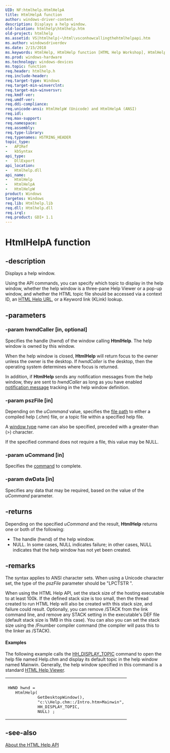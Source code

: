 ```yaml
---
UID: NF:htmlhelp.HtmlHelpA
title: HtmlHelpA function
author: windows-driver-content
description: Displays a help window.
old-location: htmlhelp\htmlhelp.htm
old-project: htmlhelp
ms.assetid: VS|htmlhelp|~\html\vsconhowcallingthehtmlhelpapi.htm
ms.author: windowsdriverdev
ms.date: 2/15/2018
ms.keywords: HtmlHelp, HtmlHelp function [HTML Help Workshop], HtmlHelpA, HtmlHelpW, htmlhelp.htmlhelp, htmlhelp/HtmlHelp, htmlhelp/HtmlHelpA, htmlhelp/HtmlHelpW
ms.prod: windows-hardware
ms.technology: windows-devices
ms.topic: function
req.header: htmlhelp.h
req.include-header: 
req.target-type: Windows
req.target-min-winverclnt: 
req.target-min-winversvr: 
req.kmdf-ver: 
req.umdf-ver: 
req.ddi-compliance: 
req.unicode-ansi: HtmlHelpW (Unicode) and HtmlHelpA (ANSI)
req.idl: 
req.max-support: 
req.namespace: 
req.assembly: 
req.type-library: 
req.typenames: HSTRING_HEADER
topic_type:
-	APIRef
-	kbSyntax
api_type:
-	DllExport
api_location:
-	Htmlhelp.dll
api_name:
-	HtmlHelp
-	HtmlHelpA
-	HtmlHelpW
product: Windows
targetos: Windows
req.lib: Htmlhelp.lib
req.dll: Htmlhelp.dll
req.irql: 
req.product: GDI+ 1.1
---
```


# HtmlHelpA function


## -description


Displays a help window.

Using the API commands, you can specify which topic to display in the help window, whether the help window is a three-pane Help Viewer or a pop-up window, and whether the HTML topic file should be accessed via a context ID, an <a href="https://msdn.microsoft.com/DB3F1302-6933-45e8-9AF7-E3C075549B51">HTML Help URL</a>, or a Keyword link (KLink) lookup. 


## -parameters




### -param hwndCaller [in, optional]

Specifies the handle (<i>hwnd</i>) of the window calling <b>HtmlHelp</b>. The help window is owned by this window. 



When the help window is closed, <b>HtmlHelp</b> will return focus to the owner unless the owner is the desktop. If <i>hwndCaller</i> is the desktop, then the operating system determines where focus is returned.

In addition, if <b>HtmlHelp</b> sends any notification messages from the help window, they are sent to <i>hwndCaller</i> as long as you have enabled <a href="https://msdn.microsoft.com/C2A026AF-C759-4c72-8B7F-3848368E9AA6">notification message</a> tracking in the help window definition.


### -param pszFile [in]

Depending on the <i>uCommand</i> value, specifies the <a href="https://msdn.microsoft.com/DB3F1302-6933-45e8-9AF7-E3C075549B51">file path</a> to either a compiled help (.chm) file, or a topic file within a specified help file. 



A <a href="https://msdn.microsoft.com/4A4AA861-03C6-4c7b-93DB-A10B84F64CC0">window type</a> name can also be specified, preceded with a greater-than (&gt;) character.

If the specified command does not require a file, this value may be NULL.


### -param uCommand [in]

Specifies the <a href="https://msdn.microsoft.com/F5919FDD-48CD-48f2-B8F1-DBEAD660C447">command</a> to complete.


### -param dwData [in]

Specifies any data that may be required, based on the value of the <i>uCommand</i> parameter.


## -returns



Depending on the specified <i>uCommand</i> and the result, <b>HtmlHelp</b> returns one or both of the following: 

<ul>
<li>The handle (hwnd) of the help window.</li>
<li>NULL. In some cases, NULL indicates failure; in other cases, NULL indicates that the help window has not yet been created. </li>
</ul>



## -remarks



The  syntax applies to ANSI character sets.  When using a Unicode character set, the type of the <i>pszFile</i> parameter should be "LPCTSTR  ".

When using the HTML Help API, set the stack size of the hosting executable to at least 100k. If the defined stack size is too small, then the thread created to run HTML Help will also be created with this stack size, and failure could result. Optionally, you can remove /STACK from the link command line, and remove any STACK setting in the executable's DEF file (default stack size is 1MB in this case). You can also you can set the stack size using the /Fnumber compiler command (the compiler will pass this to the linker as /STACK).


#### Examples

The following example calls the <a href="https://msdn.microsoft.com/EE933BFD-0C55-47ef-B90B-30250A096CEF">HH_DISPLAY_TOPIC</a> command to open the help file named Help.chm and display its default topic in the help window named Mainwin. Generally, the help window specified in this command is a standard <a href="https://msdn.microsoft.com/9865D3D7-351D-4df6-B1BC-DAF2D725D298">HTML Help Viewer</a>. 

<div class="code"><span codelanguage=""><table>
<tr>
<th></th>
</tr>
<tr>
<td>
<pre>HWND hwnd =
   HtmlHelp(
            GetDesktopWindow(),
            "c:\\Help.chm::/Intro.htm&gt;Mainwin",
            HH_DISPLAY_TOPIC,
            NULL) ;</pre>
</td>
</tr>
</table></span></div>



## -see-also




<a href="https://msdn.microsoft.com/F1FC7E13-7A29-45d4-8E2E-F21A3C885D04">About the HTML Help API</a>
 

 

